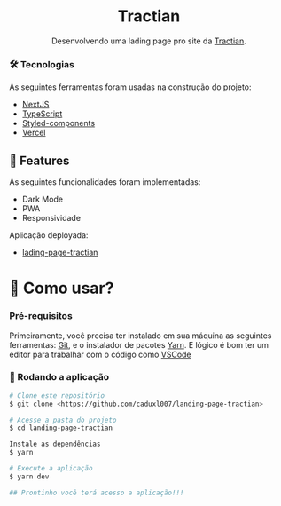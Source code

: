 <h1 align="center">Tractian</h1>
<p align="center">Desenvolvendo uma lading page pro site da  <a href="https://tractian.com/">Tractian</a>.</p>


### 🛠 Tecnologias

As seguintes ferramentas foram usadas na construção do projeto:  

- [NextJS](https://nextjs.org/)
- [TypeScript](https://www.typescriptlang.org/) 
- [Styled-components](https://styled-components.com/)
- [Vercel](https://vercel.com/)

## 👀 Features

As seguintes funcionalidades foram implementadas:

- Dark Mode
- PWA
- Responsividade

Aplicação deployada:

- [lading-page-tractian](https://lading-page-tractian-caduxl007.vercel.app/)

<h1>📱 Como usar? </h1> 

### Pré-requisitos

Primeiramente, você precisa ter instalado em sua máquina as seguintes ferramentas:
[Git](https://git-scm.com), e o instalador de pacotes [Yarn](https://yarnpkg.com/). 
E lógico é bom ter um editor para trabalhar com o código como [VSCode](https://code.visualstudio.com/)

### 🎲 Rodando a aplicação

```bash
# Clone este repositório
$ git clone <https://github.com/caduxl007/landing-page-tractian>

# Acesse a pasta do projeto 
$ cd landing-page-tractian

Instale as dependências 
$ yarn

# Execute a aplicação
$ yarn dev

## Prontinho você terá acesso a aplicação!!! 
```
